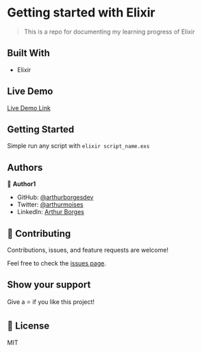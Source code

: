 # Getting started with Elixir

> This is a repo for documenting my learning progress of Elixir

## Built With

- Elixir

## Live Demo

[Live Demo Link](https://livedemo.com)


## Getting Started

Simple run any script with `elixir script_name.exs`

## Authors

👤 **Author1**

- GitHub: [@arthurborgesdev](https://github.com/arthurborgesdev)
- Twitter: [@arthurmoises](https://twitter.com/arthurmoises)
- LinkedIn: [Arthur Borges](https://linkedin.com/in/arthurmoises)

## 🤝 Contributing

Contributions, issues, and feature requests are welcome!

Feel free to check the [issues page](https://github.com/arthurborgesdev/elixir-getting-started/issues).

## Show your support

Give a ⭐️ if you like this project!

## 📝 License

MIT